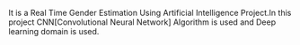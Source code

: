It is a Real Time Gender Estimation Using Artificial Intelligence Project.In this project CNN[Convolutional Neural Network] Algorithm is used and Deep learning domain is used.
